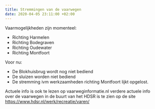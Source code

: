 ```yaml
---
title: Stremmingen van de vaarwegen
date: 2020-04-05 23:11:00 +02:00
---
```



Vaarmogelijkheden zijn momenteel:

-  Richting Harmelen
-  Richting Bodegraven
-  Richting Oudewater
-  Richting Montfoort

Voor nu:

-  De Blokhuisbrug wordt nog niet bediend
-  De sluizen worden niet bediend
-  De stremming ivm werkzaamheden richting Montfoort lijkt opgelost.


Actuele info is ook te lezen op vaarweginformatie.nl
verdere actuele info over de vaarwegen in de buurt van het HDSR is te zien op de site https://www.hdsr.nl/werk/recreatie/varen/
